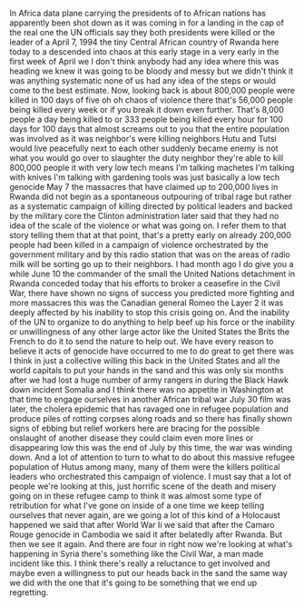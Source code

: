 In Africa data plane carrying the presidents of to African nations has apparently been shot down as it was coming in for a landing in the cap of the real one the UN officials say they both presidents were killed or the leader of a April 7, 1994 the tiny Central African country of Rwanda here today to a descended into chaos at this early stage in a very early in the first week of April we I don't think anybody had any idea where this was heading we knew it was going to be bloody and messy but we didn't think it was anything systematic none of us had any idea of the steps or would come to the best estimate. Now, looking back is about 800,000 people were killed in 100 days of five oh oh chaos of violence there that's 56,000 people being killed every week or if you break it down even further. That's 8,000 people a day being killed to or 333 people being killed every hour for 100 days for 100 days that almost screams out to you that the entire population was involved as it was neighbor's were killing neighbors Hutu and Tutsi would live peacefully next to each other suddenly became enemy is not what you would go over to slaughter the duty neighbor they're able to kill 800,000 people it with very low tech means I'm talking machetes I'm talking with knives I'm talking with gardening tools was just basically a low tech genocide May 7 the massacres that have claimed up to 200,000 lives in Rwanda did not begin as a spontaneous outpouring of tribal rage but rather as a systematic campaign of killing directed by political leaders and backed by the military core the Clinton administration later said that they had no idea of the scale of the violence or what was going on. I refer them to that story telling them that at that point, that's a pretty early on already 200,000 people had been killed in a campaign of violence orchestrated by the government military and by this radio station that was on the areas of radio milk will be sorting go up to their neighbors. I had month ago I do give you a while June 10 the commander of the small the United Nations detachment in Rwanda conceded today that his efforts to broker a ceasefire in the Civil War, there have shown no signs of success you predicted more fighting and more massacres this was the Canadian general Romeo the Layer 2 it was deeply affected by his inability to stop this crisis going on. And the inability of the UN to organize to do anything to help beef up his force or the inability or unwillingness of any other large actor like the United States the Brits the French to do it to send the nature to help out. We have every reason to believe it acts of genocide have occurred to me to do great to get there was I think in just a collective willing this back in the United States and all the world capitals to put your hands in the sand and this was only six months after we had lost a huge number of army rangers in during the Black Hawk down incident Somalia and I think there was no appetite in Washington at that time to engage ourselves in another African tribal war July 30 film was later, the cholera epidemic that has ravaged one in refugee population and produce piles of rotting corpses along roads and so there has finally shown signs of ebbing but relief workers here are bracing for the possible onslaught of another disease they could claim even more lines or disappearing low this was the end of July by this time, the war was winding down. And a lot of attention to turn to what to do about this massive refugee population of Hutus among many, many of them were the killers political leaders who orchestrated this campaign of violence. I must say that a lot of people we're looking at this, just horrific scene of the death and misery going on in these refugee camp to think it was almost some type of retribution for what I've gone on inside of a one time we keep telling ourselves that never again, are we going a lot of this kind of a Holocaust happened we said that after World War Ii we said that after the Camaro Rouge genocide in Cambodia we said it after belatedly after Rwanda. But then we see it again. And there are four in right now we're looking at what's happening in Syria there's something like the Civil War, a man made incident like this. I think there's really a reluctance to get involved and maybe even a willingness to put our heads back in the sand the same way we did with the one that it's going to be something that we end up regretting. 